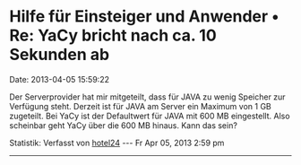 Hilfe für Einsteiger und Anwender • Re: YaCy bricht nach ca. 10 Sekunden ab
===========================================================================

Date: 2013-04-05 15:59:22

Der Serverprovider hat mir mitgeteilt, dass für JAVA zu wenig Speicher
zur Verfügung steht. Derzeit ist für JAVA am Server ein Maximum von 1 GB
zugeteilt. Bei YaCy ist der Defaultwert für JAVA mit 600 MB eingestellt.
Also scheinbar geht YaCy über die 600 MB hinaus. Kann das sein?

Statistik: Verfasst von
[hotel24](http://forum.yacy-websuche.de/memberlist.php?mode=viewprofile&u=8871)
--- Fr Apr 05, 2013 2:59 pm

------------------------------------------------------------------------

